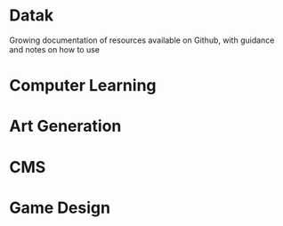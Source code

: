 # Datak
Growing documentation of resources available on Github, with guidance and notes on how to use


# Computer Learning

# Art Generation

# CMS

# Game Design
